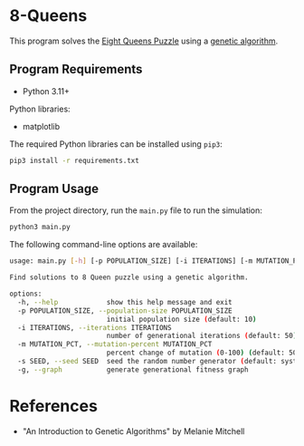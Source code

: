 # 8-Queens

This program solves the [Eight Queens Puzzle](https://en.wikipedia.org/wiki/Eight_queens_puzzle) using a [genetic algorithm](https://en.wikipedia.org/wiki/Genetic_algorithm).

## Program Requirements

* Python 3.11+

Python libraries:

* matplotlib

The required Python libraries can be installed using `pip3`:

```sh
pip3 install -r requirements.txt
```

## Program Usage

From the project directory, run the `main.py` file to run the simulation:

```sh
python3 main.py
```

The following command-line options are available:

```sh
usage: main.py [-h] [-p POPULATION_SIZE] [-i ITERATIONS] [-m MUTATION_PCT] [-s SEED] [-g]

Find solutions to 8 Queen puzzle using a genetic algorithm.

options:
  -h, --help            show this help message and exit
  -p POPULATION_SIZE, --population-size POPULATION_SIZE
                        initial population size (default: 10)
  -i ITERATIONS, --iterations ITERATIONS
                        number of generational iterations (default: 50)
  -m MUTATION_PCT, --mutation-percent MUTATION_PCT
                        percent change of mutation (0-100) (default: 50)
  -s SEED, --seed SEED  seed the random number generator (default: system time)
  -g, --graph           generate generational fitness graph
```

# References

* "An Introduction to Genetic Algorithms" by Melanie Mitchell
